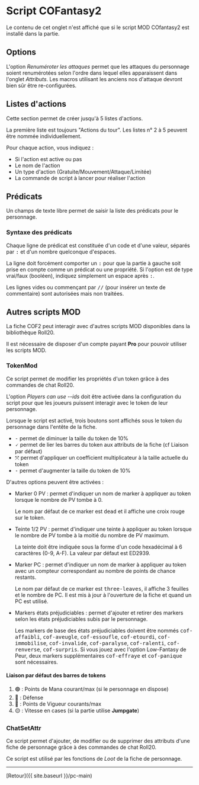 # Script COFantasy2

Le contenu de cet onglet n'est affiché que si le script MOD COfantasy2 est installé dans la partie.

## Options

L'option _Renuméroter les attaques_ permet que les attaques du personnage soient renumérotées selon l'ordre dans lequel elles apparaissent dans l'onglet _Attributs_. Les macros utilisant les anciens nos d'attaque devront bien sûr être re-configurées.

## Listes d'actions

Cette section permet de créer jusqu'à 5 listes d'actions.

La première liste est toujours "Actions du tour". Les listes n° 2 à 5 peuvent être nommée individuellement.

Pour chaque action, vous indiquez :
- Si l'action est active ou pas
- Le nom de l'action
- Un type d'action (Gratuite/Mouvement/Attaque/Limitée)
- La commande de script à lancer pour réaliser l'action

## Prédicats

Un champs de texte libre permet de saisir la liste des prédicats pour le personnage.

### Syntaxe des prédicats

Chaque ligne de prédicat est constituée d'un code et d'une valeur, séparés par <kbd>:</kbd> et d'un nombre quelconque d'espaces.

La ligne doit forcément comporter un <kbd>:</kbd> pour que la partie à gauche soit prise en compte comme un prédicat ou une propriété. Si l'option est de type vrai/faux (booléen), indiquez simplement un espace après <kbd>:</kbd>.

Les lignes vides ou commençant par <kbd>//</kbd> (pour insérer un texte de commentaire) sont autorisées mais non traitées.

## Autres scripts MOD

La fiche COF2 peut interagir avec d'autres scripts MOD disponibles dans la bibliothèque Roll20.

Il est nécessaire de disposer d'un compte payant <strong>Pro</strong> pour pouvoir utiliser les scripts MOD.

### TokenMod

Ce script permet de modifier les propriétés d'un token grâce à des commandes de chat Roll20.

L'option <em>Players can use --ids</em> doit être activée dans la configuration du script pour que les joueurs puissent interagir avec le token de leur personnage.

Lorsque le script est activé, trois boutons sont affichés sous le token du personnage dans l'entête de la fiche.
- <kbd>-</kbd> permet de diminuer la taille du token de 10%
- <kbd>🗸</kbd> permet de lier les barres du token aux attributs de la fiche (cf Liaison par défaut)
- <kbd>⤧</kbd> permet d'appliquer un coefficient multiplicateur à la taille actuelle du token
- <kbd>-</kbd> permet d'augmenter la taille du token de 10%

D'autres options peuvent être activées :
- Marker 0 PV : permet d'indiquer un nom de marker à appliquer au token lorsque le nombre de PV tombe à 0.
  
  Le nom par défaut de ce marker est <kbd>dead</kbd> et il affiche une croix rouge sur le token.

- Teinte 1/2 PV : permet d'indiquer une teinte à appliquer au token lorsque le nombre de PV tombe à la moitié du nombre de PV maximum.

  La teinte doit être indiquée sous la forme d'un code hexadécimal à 6 caractères (0-9, A-F). La valeur par défaut est ED2939.

- Marker PC : permet d'indiquer un nom de marker à appliquer au token avec un compteur correspondant au nombre de points de chance restants.

  Le nom par défaut de ce marker est <kbd>three-leaves</kbd>, il affiche 3 feuilles et le nombre de PC. Il est mis à jour à l'ouverture de la fiche et quand un PC est utilisé.

- Markers états préjudiciables : permet d'ajouter et retirer des markers selon les états préjudiciables subis par le personnage.

  Les markers de base des états préjudiciables doivent être nommés <kbd>cof-affaibli</kbd>, <kbd>cof-aveugle</kbd>, <kbd>cof-essoufle</kbd>, <kbd>cof-etourdi</kbd>, <kbd>cof-immobilise</kbd>, <kbd>cof-invalide</kbd>, <kbd>cof-paralyse</kbd>, <kbd>cof-ralenti</kbd>, <kbd>cof-renverse</kbd>, <kbd>cof-surpris</kbd>. Si vous jouez avec l'option Low-Fantasy de Peur, deux markers supplémentaires <kbd>cof-effraye</kbd> et <kbd>cof-panique</kbd> sont nécessaires.

#### Liaison par défaut des barres de tokens

1. 🟢 : Points de Mana courant/max (si le personnage en dispose)
2. 🔵 : Défense
3. 🔴 : Points de Vigueur courants/max
4. 🟡 : Vitesse en cases (si la partie utilise **Jumpgate**)

### ChatSetAttr

Ce script permet d'ajouter, de modifier ou de supprimer des attributs d'une fiche de personnage grâce à des commandes de chat Roll20.

Ce script est utilisé par les fonctions de _Loot_ de la fiche de personnage.

---

[Retour]({{ site.baseurl }}/pc-main)